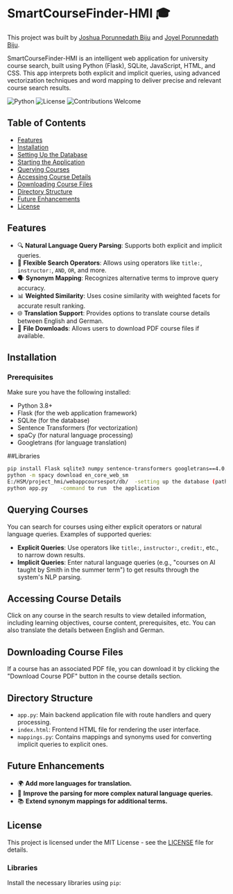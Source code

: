 # SmartCourseFinder-HMI 🎓

This project was built by [Joshua Porunnedath Biju](https://github.com/JOSHUAPBIJU) and [Joyel Porunnedath Biju](https://github.com/joyelpbiju).

SmartCourseFinder-HMI is an intelligent web application for university course search, built using Python (Flask), SQLite, JavaScript, HTML, and CSS. This app interprets both explicit and implicit queries, using advanced vectorization techniques and word mapping to deliver precise and relevant course search results.

![Python](https://img.shields.io/badge/python-v3.8%2B-blue)
![License](https://img.shields.io/badge/license-MIT-green)
![Contributions Welcome](https://img.shields.io/badge/contributions-welcome-brightgreen)

## Table of Contents
- [Features](#features)
- [Installation](#installation)
- [Setting Up the Database](#setting-up-the-database)
- [Starting the Application](#starting-the-application)
- [Querying Courses](#querying-courses)
- [Accessing Course Details](#accessing-course-details)
- [Downloading Course Files](#downloading-course-files)
- [Directory Structure](#directory-structure)
- [Future Enhancements](#future-enhancements)
- [License](#license)

## Features
- 🔍 **Natural Language Query Parsing**: Supports both explicit and implicit queries.
- 🔗 **Flexible Search Operators**: Allows using operators like `title:`, `instructor:`, `AND`, `OR`, and more.
- 🗣️ **Synonym Mapping**: Recognizes alternative terms to improve query accuracy.
- 📊 **Weighted Similarity**: Uses cosine similarity with weighted facets for accurate result ranking.
- 🌐 **Translation Support**: Provides options to translate course details between English and German.
- 📂 **File Downloads**: Allows users to download PDF course files if available.

## Installation

### Prerequisites
Make sure you have the following installed:
- Python 3.8+
- Flask (for the web application framework)
- SQLite (for the database)
- Sentence Transformers (for vectorization)
- spaCy (for natural language processing)
- Googletrans (for language translation)

##Libraries 
```bash
pip install Flask sqlite3 numpy sentence-transformers googletrans==4.0.0-rc1 spacy
python -m spacy download en_core_web_sm
E:/HSM/project_hmi/webappcoursespot/db/  -setting up the database (path to the database)
python app.py    -command to run  the application
```

 
  ## Querying Courses
You can search for courses using either explicit operators or natural language queries. Examples of supported queries:

- **Explicit Queries**: Use operators like `title:`, `instructor:`, `credit:`, etc., to narrow down results.
- **Implicit Queries**: Enter natural language queries (e.g., "courses on AI taught by Smith in the summer term") to get results through the system's NLP parsing.

## Accessing Course Details
Click on any course in the search results to view detailed information, including learning objectives, course content, prerequisites, etc. You can also translate the details between English and German.

## Downloading Course Files
If a course has an associated PDF file, you can download it by clicking the "Download Course PDF" button in the course details section.

## Directory Structure

- `app.py`: Main backend application file with route handlers and query processing.
- `index.html`: Frontend HTML file for rendering the user interface.
- `mappings.py`: Contains mappings and synonyms used for converting implicit queries to explicit ones.

## Future Enhancements
- 🌍 **Add more languages for translation.**
- 🤖 **Improve the parsing for more complex natural language queries.**
- 📚 **Extend synonym mappings for additional terms.**

## License

This project is licensed under the MIT License - see the [LICENSE](LICENSE) file for details.


### Libraries
Install the necessary libraries using `pip`:













